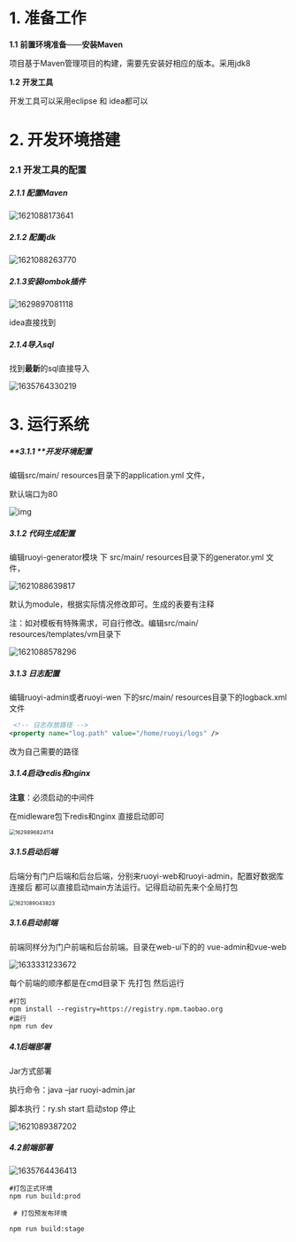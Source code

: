 # **1.** **准备工作**

**1.1** **前置环境准备**——**安装Maven**

项目基于Maven管理项目的构建，需要先安装好相应的版本。采用jdk8

**1.2** **开发工具**

开发工具可以采用eclipse 和 idea都可以 





# **2.** **开发环境搭建**

### **2.1** **开发工具的配置**

##### **2.1.1** 配置Maven

![1621088173641](环境使用手册.assets/1621088173641.png)

##### 2.1.2 配置jdk

![1621088263770](环境使用手册.assets/1621088263770.png)



##### 2.1.3安装lombok插件

![1629897081118](环境使用手册.assets/1629897081118.png)

idea直接找到

##### 2.1.4导入sql

找到**最新**的sql直接导入



![1635764330219](环境使用手册.assets/1635764330219.png)



# **3.** 运行系统

##### **3.1.1 **开发环境配置

编辑src/main/ resources目录下的application.yml 文件，

默认端口为80

![img](环境使用手册.assets/wps1.jpg) 

##### 3.1.2 代码生成配置

编辑ruoyi-generator模块 下 src/main/ resources目录下的generator.yml 文件，

![1621088639817](环境使用手册.assets/1621088639817.png)

默认为module，根据实际情况修改即可。生成的表要有注释

注：如对模板有特殊需求，可自行修改。编辑src/main/ resources/templates/vm目录下

![1621088578296](环境使用手册.assets/1621088578296.png)







##### **3.1.3 日志配置**

编辑ruoyi-admin或者ruoyi-wen 下的src/main/ resources目录下的logback.xml 文件

```xml
 <!-- 日志存放路径 -->
<property name="log.path" value="/home/ruoyi/logs" />
```

改为自己需要的路径





##### 3.1.4启动redis和nginx

**注意**：必须启动的中间件

在midleware包下redis和nginx 直接启动即可

<img src="环境使用手册.assets/1629896824114.png" alt="1629896824114" style="zoom:67%;" />



##### 3.1.5启动后端

后端分有门户后端和后台后端，分别来ruoyi-web和ruoyi-admin，配置好数据库连接后 都可以直接启动main方法运行。记得启动前先来个全局打包

<img src="环境使用手册.assets/1621089043823.png" alt="1621089043823" style="zoom:67%;" />





##### 3.1.6启动前端

前端同样分为门户前端和后台前端。目录在web-ui下的的 vue-admin和vue-web

![1633331233672](环境使用手册.assets/1633331233672.png)





每个前端的顺序都是在cmd目录下 先打包 然后运行

```shell
#打包
npm install --registry=https://registry.npm.taobao.org
#运行
npm run dev
```







##### 4.1后端部署

Jar方式部署

执行命令：java –jar ruoyi-admin.jar 

脚本执行：ry.sh start 启动stop 停止

![1621089387202](环境使用手册.assets/1621089387202.png)

##### **4.2前端部署**

![1635764436413](环境使用手册.assets/1635764436413.png)



```shell
#打包正式环境
npm run build:prod

 # 打包预发布环境

npm run build:stage

```


